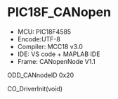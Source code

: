 # PIC18F_CANopen

- MCU: PIC18F4585
- Encode:UTF-8
- Compiler: MCC18 v3.0
- IDE: VS code + MAPLAB IDE
- Frame: CANopenNode V1.1

ODD_CANnodeID    0x20


CO_DriverInit(void)
